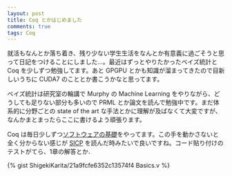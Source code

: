 ```yaml
---
layout: post
title: Coq とかはじめました
comments: true
tags: Coq
---
```


就活もなんとか落ち着き、残り少ない学生生活をなんとか有意義に過ごそうと思って日記をつけることにしました...。最近はずっとやりたかったベイズ統計と Coq を少しずつ勉強してます。あと GPGPU とかも知識が溜まってきたので目新しいうちに CUDA7 のこととか書こうかなと思ってます。

ベイズ統計は研究室の輪講で Murphy の Machine Learning をやりながら、どうしても足りない部分も多いので PRML とか論文を読んで勉強中です。まだ体系的に分野ごとの state of the art な手法とかに理解が及ばなくて大変ですが、なんかまとまったらここに書けるよう頑張ります。

Coq は毎日少しずつ[ソフトウェアの基礎](http://proofcafe.org/sf/)をやってます。この手を動かさないと全く分からない感じが [SICP](http://sicp.iijlab.net/fulltext/) を読んだ時みたいで良いですね。コード貼り付けのテストがてら、1章の解答とか．

{% gist ShigekiKarita/21a9fcfe6352c13574f4 Basics.v %}
